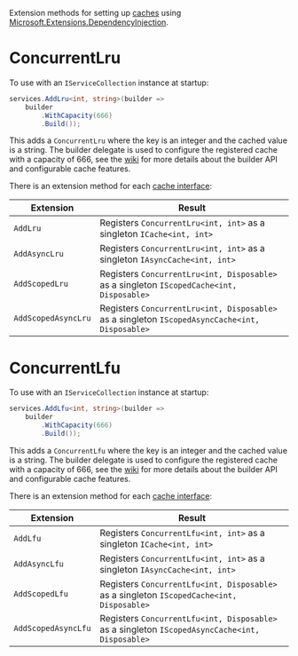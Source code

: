 ﻿Extension methods for setting up [caches](https://github.com/bitfaster/BitFaster.Caching/wiki/Caches) using [Microsoft.Extensions.DependencyInjection](https://www.nuget.org/packages/Microsoft.Extensions.DependencyInjection/).

# ConcurrentLru

To use with an `IServiceCollection` instance at startup:

```cs
services.AddLru<int, string>(builder =>
    builder
        .WithCapacity(666)
        .Build());
```

This adds a `ConcurrentLru` where the key is an integer and the cached value is a string. The builder delegate is used to configure the registered cache with a capacity of 666, see the [wiki](https://github.com/bitfaster/BitFaster.Caching/wiki/ConcurrentLru-Quickstart#builder-api) for more details about the builder API and configurable cache features.

There is an extension method for each [cache interface](https://github.com/bitfaster/BitFaster.Caching/wiki/Caches):

| Extension | Result | 
|-----------|--------|
| `AddLru` | Registers `ConcurrentLru<int, int>` as a singleton `ICache<int, int>` |
| `AddAsyncLru` | Registers `ConcurrentLru<int, int>` as a singleton `IAsyncCache<int, int>` |
| `AddScopedLru` | Registers `ConcurrentLru<int, Disposable>` as a singleton `IScopedCache<int, Disposable>` |
| `AddScopedAsyncLru` | Registers `ConcurrentLru<int, Disposable>` as a singleton `IScopedAsyncCache<int, Disposable>` |


# ConcurrentLfu

To use with an `IServiceCollection` instance at startup:

```cs
services.AddLfu<int, string>(builder =>
    builder
        .WithCapacity(666)
        .Build());
```

This adds a `ConcurrentLfu` where the key is an integer and the cached value is a string. The builder delegate is used to configure the registered cache with a capacity of 666, see the [wiki](https://github.com/bitfaster/BitFaster.Caching/wiki/ConcurrentLfu-Quickstart#builder-api) for more details about the builder API and configurable cache features.

There is an extension method for each [cache interface](https://github.com/bitfaster/BitFaster.Caching/wiki/Caches):

| Extension | Result | 
|-----------|--------|
| `AddLfu` | Registers `ConcurrentLfu<int, int>` as a singleton `ICache<int, int>` |
| `AddAsyncLfu` | Registers `ConcurrentLfu<int, int>` as a singleton `IAsyncCache<int, int>` |
| `AddScopedLfu` | Registers `ConcurrentLfu<int, Disposable>` as a singleton `IScopedCache<int, Disposable>` |
| `AddScopedAsyncLfu` | Registers `ConcurrentLfu<int, Disposable>` as a singleton `IScopedAsyncCache<int, Disposable>` |

